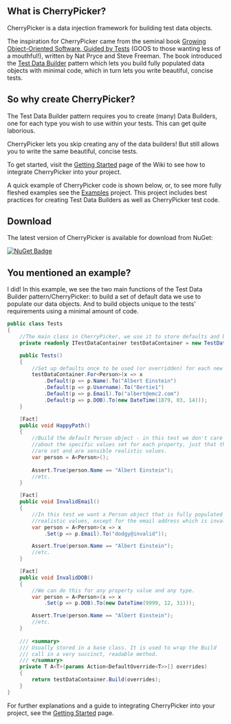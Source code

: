 ## What is CherryPicker?

CherryPicker is a data injection framework for building test data objects. 

The inspiration for CherryPicker came from the seminal book [Growing Object-Oriented Software, Guided by Tests](https://www.amazon.com/Growing-Object-Oriented-Software-Guided-Signature/dp/0321503627) (GOOS to those wanting less of a mouthful!), written by Nat Pryce and Steve Freeman. The book introduced the [Test Data Builder](http://natpryce.com/articles/000714.html) pattern which lets you build fully populated data objects with minimal code, which in turn lets you write beautiful, concise tests.

## So why create CherryPicker?

The Test Data Builder pattern requires you to create (many) Data Builders, one for each type you wish to use within your tests. This can get quite laborious.

CherryPicker lets you skip creating any of the data builders! But still allows you to write the same beautiful, concise tests.

To get started, visit the [Getting Started](https://github.com/garywebb/CherryPicker/wiki/Getting-Started) page of the Wiki to see how to integrate CherryPicker into your project.

A quick example of CherryPicker code is shown below, or, to see more fully fleshed examples see the [Examples](https://github.com/garywebb/CherryPicker/tree/master/Examples/Examples) project. This project includes best practices for creating Test Data Builders as well as CherryPicker test code.

## Download 

The latest version of CherryPicker is available for download from NuGet:

[![NuGet Badge](https://buildstats.info/nuget/cherrypicker)](https://www.nuget.org/packages/CherryPicker/) 

## You mentioned an example? 

I did! In this example, we see the two main functions of the Test Data Builder pattern/CherryPicker: to build a set of default data we use to populate our data objects. And to build objects unique to the tests' requirements using a minimal amount of code.

```c#
public class Tests 
{
    //The main class in CherryPicker, we use it to store defaults and build new objects. 
    private readonly ITestDataContainer testDataContainer = new TestDataContainer(); 

    public Tests() 
    { 
        //Set up defaults once to be used (or overridden) for each new Person object 
        testDataContainer.For<Person>(x => x 
            .Default(p => p.Name).To("Albert Einstein") 
            .Default(p => p.Username).To("Bertie1") 
            .Default(p => p.Email).To("albert@emc2.com") 
            .Default(p => p.DOB).To(new DateTime(1879, 03, 14))); 
    } 

    [Fact]
    public void HappyPath() 
    { 
        //Build the default Person object - in this test we don't care
        //about the specific values set for each property, just that they
        //are set and are sensible realistic values.
        var person = A<Person>();
        
        Assert.True(person.Name == "Albert Einstein");
        //etc.
    } 

    [Fact]
    public void InvalidEmail() 
    {
        //In this test we want a Person object that is fully populated with sensible,
        //realistic values, except for the email address which is invalid.
        var person = A<Person>(x => x
            .Set(p => p.Email).To("dodgy@invalid"));

        Assert.True(person.Name == "Albert Einstein");
        //etc.
    } 

    [Fact] 
    public void InvalidDOB() 
    { 
        //We can do this for any property value and any type.
        var person = A<Person>(x => x
            .Set(p => p.DOB).To(new DateTime(9999, 12, 31))); 

        Assert.True(person.Name == "Albert Einstein");
        //etc.
    } 
 
    /// <summary> 
    /// Usually stored in a base class. It is used to wrap the Build 
    /// call in a very succinct, readable method. 
    /// </summary> 
    private T A<T>(params Action<DefaultOverride<T>>[] overrides) 
    { 
        return testDataContainer.Build(overrides); 
    } 
}
```

For further explanations and a guide to integrating CherryPicker into your project, see the [Getting Started](https://github.com/garywebb/CherryPicker/wiki/Getting-Started) page.